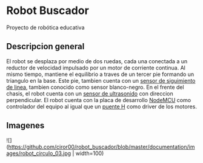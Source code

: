 # Robot Buscador

Proyecto de robótica educativa

## Descripcion general

El robot se desplaza por medio de dos ruedas, cada una conectada a un reductor de velocidad impulsado por un motor de corriente continua. Al mismo tiempo, mantiene el equilibrio a traves de un tercer pie formando un triangulo en la base. Este pie, tambien cuenta con un [sensor de siguimiento de linea](http://sensorkit.en.joy-it.net/index.php?title=KY-033_Tracking_sensor_module), tambien conocido como sensor blanco-negro.
En el frente del chasis, el robot cuenta con un [sensor de ultrasonido](https://cdn.sparkfun.com/datasheets/Sensors/Proximity/HCSR04.pdf) con direccion perpendicular.
El robot cuenta con la placa de desarrollo [NodeMCU](https://www.handsontec.com/pdf_learn/esp8266-V10.pdf) como controlador del equipo al igual que un [puente H](http://www.handsontec.com/dataspecs/L298N%20Motor%20Driver.pdf) como driver de los motores.

## Imagenes

![](https://github.com/ciror00/robot_buscador/blob/master/documentation/images/robot_circulo_03.jpg | width=100)
